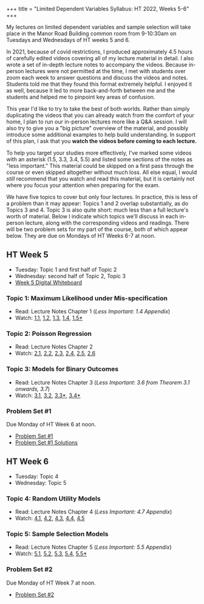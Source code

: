 +++
title = "Limited Dependent Variables Syllabus: HT 2022, Weeks 5-6"
+++

My lectures on limited dependent variables and sample selection will take place in the Manor Road Building common room from 9-10:30am on Tuesdays and Wednesdays of HT weeks 5 and 6.

In 2021, because of covid restrictions, I produced approximately 4.5 hours of carefully edited videos covering all of my lecture material in detail. I also wrote a set of in-depth lecture notes to accompany the videos. Because in-person lectures were not permitted at the time, I met with students over zoom each week to answer questions and discuss the videos and notes. Students told me that they found this format extremely helpful. I enjoyed it as well, because it led to more back-and-forth between me and the students and helped me to pinpoint key areas of confusion.

This year I'd like to try to take the best of both worlds. Rather than simply duplicating the videos that you can already watch from the comfort of your home, I plan to run our in-person lectures more like a Q&A session. I will also try to give you a "big picture" overview of the material, and possibly introduce some additional examples to help build understanding. In support of this plan, I ask that you **watch the videos before coming to each lecture.** 

To help you target your studies more effectively, I've marked some videos with an asterisk (1.5, 3.3, 3.4, 5.5) and listed some sections of the notes as "less important." This material could be skipped on a first pass through the course or even skipped altogether without much loss. All else equal, I would *still* recommend that you watch and read this material, but it is certainly not where you focus your attention when preparing for the exam.

We have five topics to cover but only four lectures. In practice, this is less of a problem than it may appear: Topics 1 and 2 overlap substantially, as do Topics 3 and 4. Topic 3 is also quite short: much less than a full lecture's worth of material. Below I indicate which topics we'll discuss in each in-person lecture, along with the corresponding videos and readings. There will be two problem sets for my part of the course, both of which appear below. They are due on Mondays of HT Weeks 6-7 at noon.


## HT Week 5
- Tuesday: Topic 1 and first half of Topic 2
- Wednesday: second half of Topic 2, Topic 3
- [Week 5 Digital Whiteboard](/2022-HT-Week-5-MPhil-Metrics.pdf)

### Topic 1: Maximum Likelihood under Mis-specification
  - Read: Lecture Notes Chapter 1 (*Less Important: 1.4 Appendix*)
  - Watch: [1.1](https://expl.ai/CHAKTHR), [1.2](https://expl.ai/REZKTJY), [1.3](https://expl.ai/MRVFZMR), [1.4](https://expl.ai/TZBUFGU), [1.5*](https://expl.ai/MDCWESE)

### Topic 2: Poisson Regression
  - Read: Lecture Notes Chapter 2
  - Watch: [2.1](https://expl.ai/YZFFBCH), [2.2](https://expl.ai/AUEJLRB), [2.3](https://expl.ai/SUDPHVT), [2.4](https://expl.ai/FCSUTGZ), [2.5](https://expl.ai/KRJBUDF), [2.6](https://expl.ai/RCDDGQV)

### Topic 3: Models for Binary Outcomes
 - Read: Lecture Notes Chapter 3 (*Less Important: 3.6 from Theorem 3.1 onwards, 3.7*)
 - Watch: [3.1](https://expl.ai/XSLDYZE), [3.2](https://expl.ai/ZULFNLF), [3.3*](https://expl.ai/KAHUPJN), [3.4*](https://expl.ai/ANETTMF)


### Problem Set #1 
Due Monday of HT Week 6 at noon.
  - [Problem Set #1](/ps1.pdf)
  - [Problem Set #1 Solutions](/ps1-solutions.pdf)

## HT Week 6
- Tuesday: Topic 4
- Wednesday: Topic 5

### Topic 4: Random Utility Models
  - Read: Lecture Notes Chapter 4 (*Less Important: 4.7 Appendix*) 
  - Watch: [4.1](https://expl.ai/MWEXXUE), [4.2](https://expl.ai/QLEKBJJ), [4.3](https://expl.ai/CAAGSWP), [4.4](https://expl.ai/CAUVVDH), [4.5](https://expl.ai/XTXUDBU)

### Topic 5: Sample Selection Models 
  - Read: Lecture Notes Chapter 5 (*Less Important: 5.5 Appendix*)
  - Watch: [5.1](https://expl.ai/UXFHFNQ), [5.2](https://expl.ai/YAATEME), [5.3](https://expl.ai/LJBUHZQ), [5.4](https://expl.ai/BRXKQNX), [5.5*](https://expl.ai/VFARCYE)

<!--### Lecture 6: Applied Examples in R 
*You will need the material in this lecture for problem 4 on Problem Set 1 and problem 5 on Problem Set 2.*

- Read: [Applied Examples: Count Data and Binary Outcomes](/r-examples.pdf)
- Watch: [6.1](https://expl.ai/ZQUDLSS), [6.2](https://expl.ai/USFRDBE), [6.3](https://expl.ai/YNWZCNB)-->

### Problem Set #2
Due Monday of HT Week 7 at noon.
- [Problem Set #2](/ps2.pdf)
<!--- [Problem Set #2 Solutions](/ps2-solutions.pdf)-->

<!--## TT Week 4, 2021-->

<!--### Revision Lecture
  - Monday, May 17th from 9:30-11am ~~in the Manor Road Building~~ *Unfortunately I have just learned that I will not be permitted to give this lecture in-person, so it will have to take place on zoom. Details will appear on canvas soon.*
  - [sample exam problem](/limdep-exam-practice.pdf), [solution](/limdep-exam-practice-soln.pdf)-->
